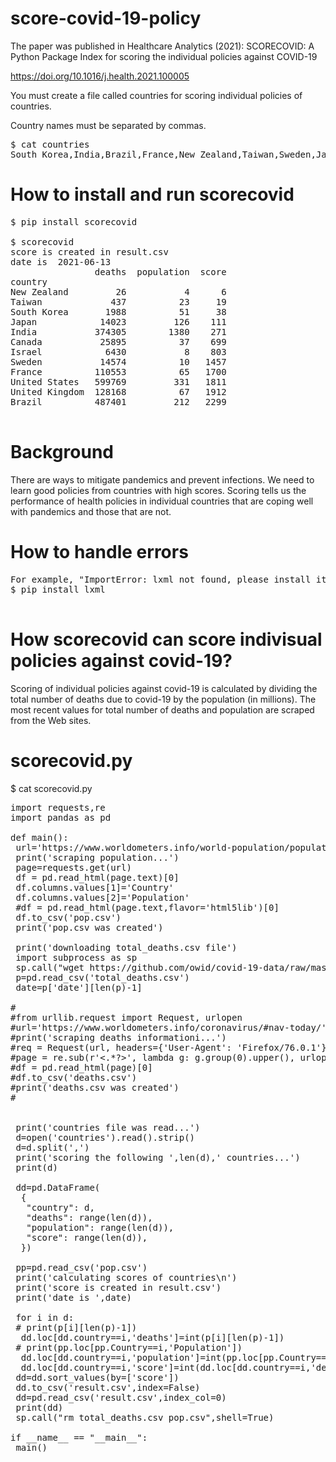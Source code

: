 # score-covid-19-policy
The paper was published in Healthcare Analytics (2021):
SCORECOVID: A Python Package Index for scoring the individual policies against COVID-19

https://doi.org/10.1016/j.health.2021.100005

You must create a file called countries for scoring individual policies of countries.

Country names must be separated by commas.
<pre>
$ cat countries
South Korea,India,Brazil,France,New Zealand,Taiwan,Sweden,Japan,United States,Canada,United Kingdom,Israel
</pre>

# How to install and run scorecovid
<pre>
$ pip install scorecovid

$ scorecovid
score is created in result.csv
date is  2021-06-13
                deaths  population  score
country                                  
New Zealand         26           4      6
Taiwan             437          23     19
South Korea       1988          51     38
Japan            14023         126    111
India           374305        1380    271
Canada           25895          37    699
Israel            6430           8    803
Sweden           14574          10   1457
France          110553          65   1700
United States   599769         331   1811
United Kingdom  128168          67   1912
Brazil          487401         212   2299

</pre>

# Background
There are ways to mitigate pandemics and prevent infections.
We need to learn good policies from countries with high scores.
Scoring tells us the performance of health policies in individual 
countries that are coping well with pandemics and those that are not.

# How to handle errors
<pre>
For example, "ImportError: lxml not found, please install it"
$ pip install lxml

</pre>

# How scorecovid can score indivisual policies against covid-19?
Scoring of individual policies against covid-19 is calculated by dividing the total number of deaths due to covid-19 by the population (in millions).
The most recent values for total number of deaths and population are scraped from the Web sites.

# scorecovid.py
$ cat scorecovid.py
<pre>
import requests,re
import pandas as pd

def main():
 url='https://www.worldometers.info/world-population/population-by-country/'
 print('scraping population...')
 page=requests.get(url)
 df = pd.read_html(page.text)[0]
 df.columns.values[1]='Country'
 df.columns.values[2]='Population'
 #df = pd.read_html(page.text,flavor='html5lib')[0]
 df.to_csv('pop.csv')
 print('pop.csv was created')

 print('downloading total_deaths.csv file')
 import subprocess as sp
 sp.call("wget https://github.com/owid/covid-19-data/raw/master/public/data/jhu/total_deaths.csv",shell=True)
 p=pd.read_csv('total_deaths.csv')
 date=p['date'][len(p)-1]

#
#from urllib.request import Request, urlopen
#url='https://www.worldometers.info/coronavirus/#nav-today/'
#print('scraping deaths informationi...')
#req = Request(url, headers={'User-Agent': 'Firefox/76.0.1'})
#page = re.sub(r'<.*?>', lambda g: g.group(0).upper(), urlopen(req).read().decode('utf-8') )
#df = pd.read_html(page)[0]
#df.to_csv('deaths.csv')
#print('deaths.csv was created')
#


 print('countries file was read...')
 d=open('countries').read().strip()
 d=d.split(',')
 print('scoring the following ',len(d),' countries...')
 print(d)

 dd=pd.DataFrame(
  {
   "country": d,
   "deaths": range(len(d)),
   "population": range(len(d)),
   "score": range(len(d)),
  })

 pp=pd.read_csv('pop.csv')
 print('calculating scores of countries\n')
 print('score is created in result.csv')
 print('date is ',date)

 for i in d:
 # print(p[i][len(p)-1])
  dd.loc[dd.country==i,'deaths']=int(p[i][len(p)-1])
 # print(pp.loc[pp.Country==i,'Population'])
  dd.loc[dd.country==i,'population']=int(pp.loc[pp.Country==i,'Population']/1000000)
  dd.loc[dd.country==i,'score']=int(dd.loc[dd.country==i,'deaths']/dd.loc[dd.country==i,'population'])
 dd=dd.sort_values(by=['score'])
 dd.to_csv('result.csv',index=False)
 dd=pd.read_csv('result.csv',index_col=0)
 print(dd)
 sp.call("rm total_deaths.csv pop.csv",shell=True)

if __name__ == "__main__":
 main()

</pre>
